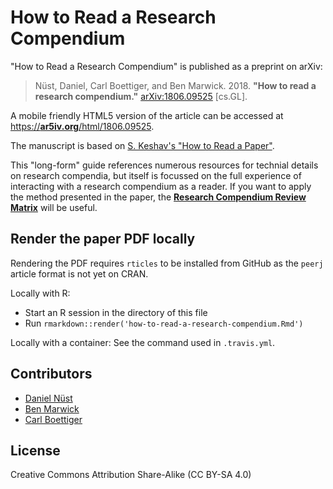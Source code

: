 # How to Read a Research Compendium

"How to Read a Research Compendium" is published as a preprint on arXiv:

> Nüst, Daniel, Carl Boettiger, and Ben Marwick. 2018. **"How to read a research compendium."** [arXiv:1806.09525](https://arxiv.org/abs/1806.09525) [cs.GL].

A mobile friendly HTML5 version of the article can be accessed at [https://**ar5iv.org**/html/1806.09525](https://ar5iv.org/html/1806.09525).

The manuscript is based on [S. Keshav's "How to Read a Paper"](http://blizzard.cs.uwaterloo.ca/keshav/wiki/index.php/HTRAP).

This "long-form" guide references numerous resources for technial details on research compendia, but itself is focussed on the full experience of interacting with a research compendium as a reader.
If you want to apply the method presented in the paper, the [**Research Compendium Review Matrix**](https://docs.google.com/spreadsheets/d/18VrkcvTWDyvsldRKfgw2jnhfd5C6xbMwGZNE4ILjXlw/edit?usp=sharing) will be useful.

## Render the paper PDF locally

Rendering the PDF requires `rticles` to be installed from GitHub as the `peerj` article format is not yet on CRAN.

Locally with R:

- Start an R session in the directory of this file
- Run `rmarkdown::render('how-to-read-a-research-compendium.Rmd')`

Locally with a container: See the command used in `.travis.yml`.

## Contributors

- [Daniel Nüst](https://github.com/nuest/)
- [Ben Marwick](https://github.com/benmarwick/)
- [Carl Boettiger](https://github.com/cboettig/)

## License

Creative Commons Attribution Share-Alike (CC BY-SA 4.0)
